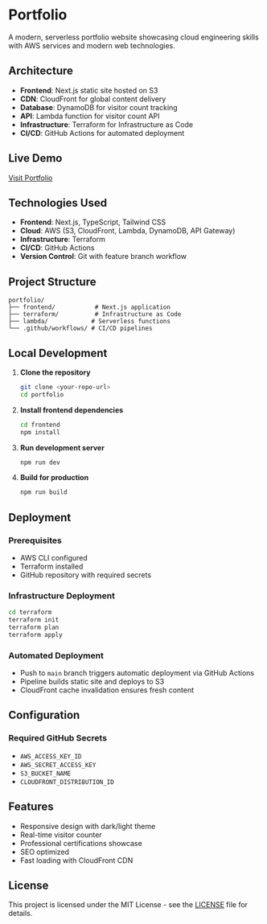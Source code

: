 # Portfolio

A modern, serverless portfolio website showcasing cloud engineering skills with AWS services and modern web technologies.

## Architecture

- **Frontend**: Next.js static site hosted on S3
- **CDN**: CloudFront for global content delivery
- **Database**: DynamoDB for visitor count tracking
- **API**: Lambda function for visitor count API
- **Infrastructure**: Terraform for Infrastructure as Code
- **CI/CD**: GitHub Actions for automated deployment

## Live Demo

[Visit Portfolio](https://www.viveksubraveti.com)

## Technologies Used

- **Frontend**: Next.js, TypeScript, Tailwind CSS
- **Cloud**: AWS (S3, CloudFront, Lambda, DynamoDB, API Gateway)
- **Infrastructure**: Terraform
- **CI/CD**: GitHub Actions
- **Version Control**: Git with feature branch workflow

## Project Structure

```
portfolio/
├── frontend/           # Next.js application
├── terraform/          # Infrastructure as Code
├── lambda/            # Serverless functions
└── .github/workflows/ # CI/CD pipelines
```

## Local Development

1. **Clone the repository**

   ```bash
   git clone <your-repo-url>
   cd portfolio
   ```

2. **Install frontend dependencies**

   ```bash
   cd frontend
   npm install
   ```

3. **Run development server**

   ```bash
   npm run dev
   ```

4. **Build for production**
   ```bash
   npm run build
   ```

## Deployment

### Prerequisites

- AWS CLI configured
- Terraform installed
- GitHub repository with required secrets

### Infrastructure Deployment

```bash
cd terraform
terraform init
terraform plan
terraform apply
```

### Automated Deployment

- Push to `main` branch triggers automatic deployment via GitHub Actions
- Pipeline builds static site and deploys to S3
- CloudFront cache invalidation ensures fresh content

## Configuration

### Required GitHub Secrets

- `AWS_ACCESS_KEY_ID`
- `AWS_SECRET_ACCESS_KEY`
- `S3_BUCKET_NAME`
- `CLOUDFRONT_DISTRIBUTION_ID`

## Features

- Responsive design with dark/light theme
- Real-time visitor counter
- Professional certifications showcase
- SEO optimized
- Fast loading with CloudFront CDN

## License

This project is licensed under the MIT License - see the [LICENSE](LICENSE) file for details.
